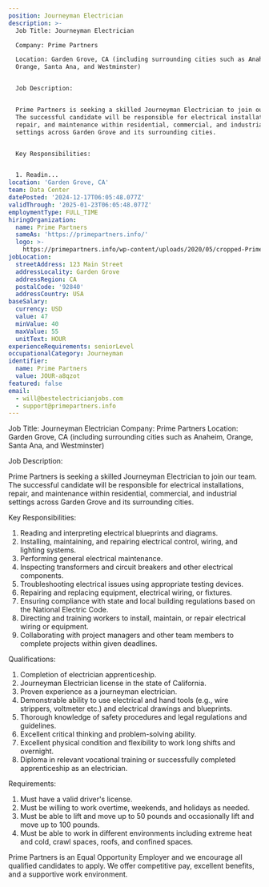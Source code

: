 ```yaml
---
position: Journeyman Electrician
description: >-
  Job Title: Journeyman Electrician

  Company: Prime Partners

  Location: Garden Grove, CA (including surrounding cities such as Anaheim,
  Orange, Santa Ana, and Westminster)


  Job Description:


  Prime Partners is seeking a skilled Journeyman Electrician to join our team.
  The successful candidate will be responsible for electrical installations,
  repair, and maintenance within residential, commercial, and industrial
  settings across Garden Grove and its surrounding cities.


  Key Responsibilities:


  1. Readin...
location: 'Garden Grove, CA'
team: Data Center
datePosted: '2024-12-17T06:05:48.077Z'
validThrough: '2025-01-23T06:05:48.077Z'
employmentType: FULL_TIME
hiringOrganization:
  name: Prime Partners
  sameAs: 'https://primepartners.info/'
  logo: >-
    https://primepartners.info/wp-content/uploads/2020/05/cropped-Prime-Partners-Logo-NO-BG-1-1.png
jobLocation:
  streetAddress: 123 Main Street
  addressLocality: Garden Grove
  addressRegion: CA
  postalCode: '92840'
  addressCountry: USA
baseSalary:
  currency: USD
  value: 47
  minValue: 40
  maxValue: 55
  unitText: HOUR
experienceRequirements: seniorLevel
occupationalCategory: Journeyman
identifier:
  name: Prime Partners
  value: JOUR-a8qzot
featured: false
email:
  - will@bestelectricianjobs.com
  - support@primepartners.info
---
```




Job Title: Journeyman Electrician
Company: Prime Partners
Location: Garden Grove, CA (including surrounding cities such as Anaheim, Orange, Santa Ana, and Westminster)

Job Description:

Prime Partners is seeking a skilled Journeyman Electrician to join our team. The successful candidate will be responsible for electrical installations, repair, and maintenance within residential, commercial, and industrial settings across Garden Grove and its surrounding cities.

Key Responsibilities:

1. Reading and interpreting electrical blueprints and diagrams.
2. Installing, maintaining, and repairing electrical control, wiring, and lighting systems.
3. Performing general electrical maintenance.
4. Inspecting transformers and circuit breakers and other electrical components.
5. Troubleshooting electrical issues using appropriate testing devices.
6. Repairing and replacing equipment, electrical wiring, or fixtures.
7. Ensuring compliance with state and local building regulations based on the National Electric Code.
8. Directing and training workers to install, maintain, or repair electrical wiring or equipment.
9. Collaborating with project managers and other team members to complete projects within given deadlines.

Qualifications:

1. Completion of electrician apprenticeship.
2. Journeyman Electrician license in the state of California.
3. Proven experience as a journeyman electrician.
4. Demonstrable ability to use electrical and hand tools (e.g., wire strippers, voltmeter etc.) and electrical drawings and blueprints.
5. Thorough knowledge of safety procedures and legal regulations and guidelines.
6. Excellent critical thinking and problem-solving ability.
7. Excellent physical condition and flexibility to work long shifts and overnight.
8. Diploma in relevant vocational training or successfully completed apprenticeship as an electrician.

Requirements:

1. Must have a valid driver's license.
2. Must be willing to work overtime, weekends, and holidays as needed.
3. Must be able to lift and move up to 50 pounds and occasionally lift and move up to 100 pounds.
4. Must be able to work in different environments including extreme heat and cold, crawl spaces, roofs, and confined spaces.

Prime Partners is an Equal Opportunity Employer and we encourage all qualified candidates to apply. We offer competitive pay, excellent benefits, and a supportive work environment.
